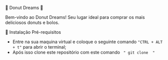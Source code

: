 🍩 Donut Dreams 🍰

Bem-vindo ao Donut Dreams! Seu lugar ideal para comprar os mais deliciosos donuts e bolos.

🚀 Instalação
Pré-requisitos
- Entre na sua maquina virtual e coloque o seguinte comando ``` "CTRL + ALT + t" ``` para abrir o terminal;
- Após isso clone este repositório com este comando ``` " git clone  "```
